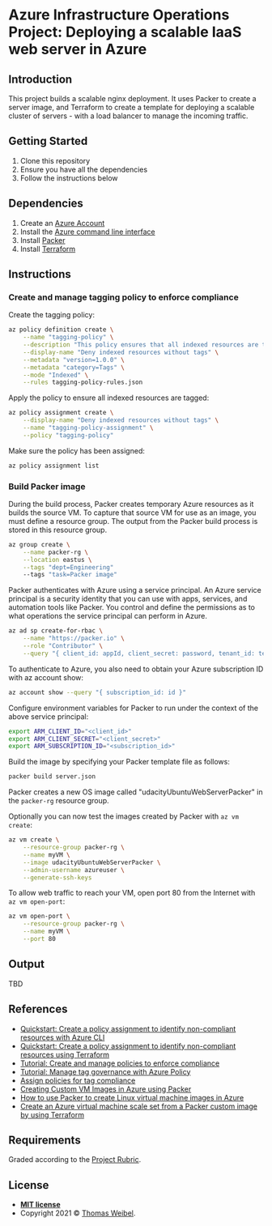 # Azure Infrastructure Operations Project: Deploying a scalable IaaS web server in Azure

## Introduction

This project builds a scalable nginx deployment. It uses Packer to create a
server image, and Terraform to create a template for deploying a scalable
cluster of servers - with a load balancer to manage the incoming traffic.

## Getting Started

1. Clone this repository
2. Ensure you have all the dependencies
3. Follow the instructions below

## Dependencies

1. Create an [Azure Account](https://portal.azure.com) 
2. Install the [Azure command line interface](https://docs.microsoft.com/en-us/cli/azure/install-azure-cli?view=azure-cli-latest)
3. Install [Packer](https://www.packer.io/downloads)
4. Install [Terraform](https://www.terraform.io/downloads.html)

## Instructions

### Create and manage tagging policy to enforce compliance

Create the tagging policy:

```bash
az policy definition create \
    --name "tagging-policy" \
    --description "This policy ensures that all indexed resources are tagged." \
    --display-name "Deny indexed resources without tags" \
    --metadata "version=1.0.0" \
    --metadata "category=Tags" \
    --mode "Indexed" \
    --rules tagging-policy-rules.json
```

Apply the policy to ensure all indexed resources are tagged:

```bash
az policy assignment create \
    --display-name "Deny indexed resources without tags" \
    --name "tagging-policy-assignment" \
    --policy "tagging-policy"
```

Make sure the policy has been assigned:

```bash
az policy assignment list
```

### Build Packer image

During the build process, Packer creates temporary Azure resources as it builds
the source VM. To capture that source VM for use as an image, you must define a
resource group. The output from the Packer build process is stored in this
resource group.

```bash
az group create \
    --name packer-rg \
    --location eastus \
    --tags "dept=Engineering"
    --tags "task=Packer image"
```

Packer authenticates with Azure using a service principal. An Azure service
principal is a security identity that you can use with apps, services, and
automation tools like Packer. You control and define the permissions as to what
operations the service principal can perform in Azure.

```bash
az ad sp create-for-rbac \
    --name "https://packer.io" \
    --role "Contributor" \
    --query "{ client_id: appId, client_secret: password, tenant_id: tenant }"
```

To authenticate to Azure, you also need to obtain your Azure subscription ID with az account show:

```bash
az account show --query "{ subscription_id: id }"
```

Configure environment variables for Packer to run under the context of the above service principal:

```bash
export ARM_CLIENT_ID="<client_id>"
export ARM_CLIENT_SECRET="<client_secret>"
export ARM_SUBSCRIPTION_ID="<subscription_id>"
```

Build the image by specifying your Packer template file as follows:

```bash
packer build server.json
```

Packer creates a new OS image called "udacityUbuntuWebServerPacker" in the `packer-rg` resource group.

Optionally you can now test the images created by Packer with `az vm create`:

```bash
az vm create \
    --resource-group packer-rg \
    --name myVM \
    --image udacityUbuntuWebServerPacker \
    --admin-username azureuser \
    --generate-ssh-keys
```

To allow web traffic to reach your VM, open port 80 from the Internet with `az vm open-port`:

```bash
az vm open-port \
    --resource-group packer-rg \
    --name myVM \
    --port 80
```

## Output

TBD

## References

* [Quickstart: Create a policy assignment to identify non-compliant resources with Azure CLI](https://docs.microsoft.com/en-us/azure/governance/policy/assign-policy-azurecli)
* [Quickstart: Create a policy assignment to identify non-compliant resources using Terraform](https://docs.microsoft.com/en-us/azure/governance/policy/assign-policy-terraform)
* [Tutorial: Create and manage policies to enforce compliance](https://docs.microsoft.com/en-us/azure/governance/policy/tutorials/create-and-manage)
* [Tutorial: Manage tag governance with Azure Policy](https://docs.microsoft.com/en-us/azure/governance/policy/tutorials/govern-tags)
* [Assign policies for tag compliance](https://docs.microsoft.com/en-us/azure/azure-resource-manager/management/tag-policies)
* [Creating Custom VM Images in Azure using Packer](https://microsoft.github.io/AzureTipsAndTricks/blog/tip201.html)
* [How to use Packer to create Linux virtual machine images in Azure](https://docs.microsoft.com/en-us/azure/virtual-machines/linux/build-image-with-packer)
* [Create an Azure virtual machine scale set from a Packer custom image by using Terraform](https://docs.microsoft.com/en-us/azure/developer/terraform/create-vm-scaleset-network-disks-using-packer-hcl)

## Requirements

Graded according to the [Project Rubric](https://review.udacity.com/#!/rubrics/2843/view).

## License

* **[MIT license](http://opensource.org/licenses/mit-license.php)**
* Copyright 2021 © [Thomas Weibel](https://github.com/thom).
